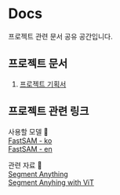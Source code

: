 # Docs
프로젝트 관련 문서 공유 공간입니다. 

## 프로젝트 문서 
1. [프로젝트 기획서](https://docs.google.com/document/d/1eYNqW7uWcA78AK_5GH-IxwUnW6DvclUU32biI-zhzg4/edit?usp=sharing)

## 프로젝트 관련 링크
사용할 모델 🔽 <br>
[FastSAM - ko](https://docs.ultralytics.com/ko/models/fast-sam/) <br>
[FastSAM - en](https://docs.ultralytics.com/models/fast-sam/#available-models-supported-tasks-and-operating-modes)

관련 자료 🔽 <br>
[Segment Anything](https://segment-anything.com/) <br>
[Segment Anyhing with ViT](https://keras.io/examples/vision/sam/)

